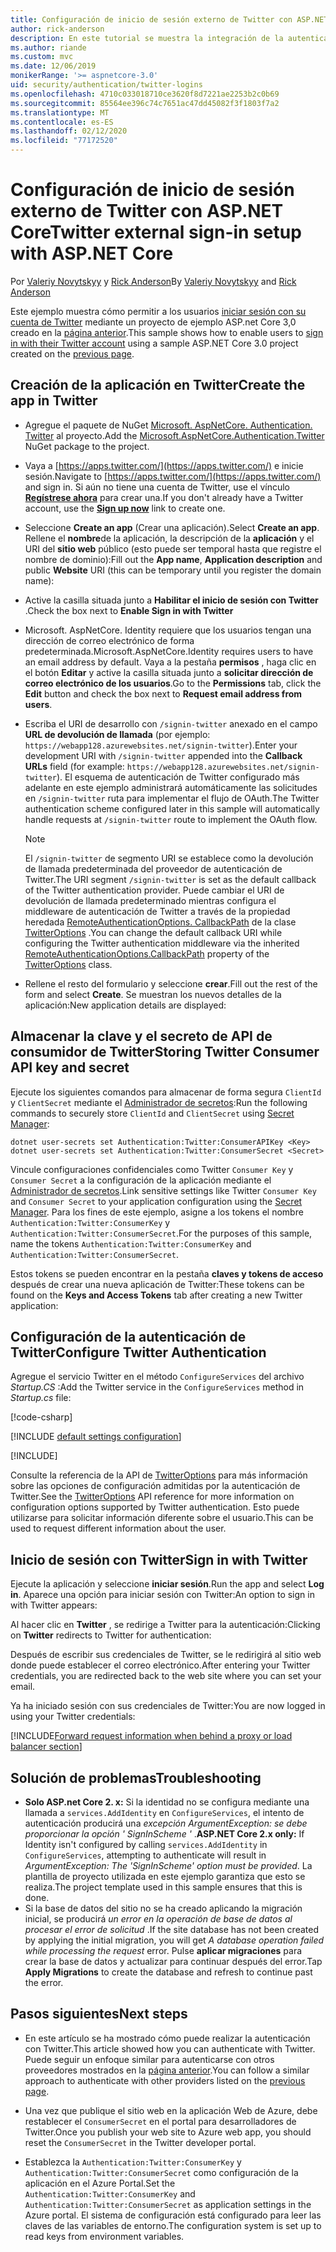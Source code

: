 ```yaml
---
title: Configuración de inicio de sesión externo de Twitter con ASP.NET Core
author: rick-anderson
description: En este tutorial se muestra la integración de la autenticación de usuarios de cuentas de Twitter en una aplicación ASP.NET Core existente.
ms.author: riande
ms.custom: mvc
ms.date: 12/06/2019
monikerRange: '>= aspnetcore-3.0'
uid: security/authentication/twitter-logins
ms.openlocfilehash: 4710c033018710ce3620f8d7221ae2253b2c0b69
ms.sourcegitcommit: 85564ee396c74c7651ac47dd45082f3f1803f7a2
ms.translationtype: MT
ms.contentlocale: es-ES
ms.lasthandoff: 02/12/2020
ms.locfileid: "77172520"
---
```

# <a name="twitter-external-sign-in-setup-with-aspnet-core"></a><span data-ttu-id="2450f-103">Configuración de inicio de sesión externo de Twitter con ASP.NET Core</span><span class="sxs-lookup"><span data-stu-id="2450f-103">Twitter external sign-in setup with ASP.NET Core</span></span>

<span data-ttu-id="2450f-104">Por [Valeriy Novytskyy](https://github.com/01binary) y [Rick Anderson](https://twitter.com/RickAndMSFT)</span><span class="sxs-lookup"><span data-stu-id="2450f-104">By [Valeriy Novytskyy](https://github.com/01binary) and [Rick Anderson](https://twitter.com/RickAndMSFT)</span></span>

<span data-ttu-id="2450f-105">Este ejemplo muestra cómo permitir a los usuarios [iniciar sesión con su cuenta de Twitter](https://dev.twitter.com/web/sign-in/desktop-browser) mediante un proyecto de ejemplo ASP.net Core 3,0 creado en la [página anterior](xref:security/authentication/social/index).</span><span class="sxs-lookup"><span data-stu-id="2450f-105">This sample shows how to enable users to [sign in with their Twitter account](https://dev.twitter.com/web/sign-in/desktop-browser) using a sample ASP.NET Core 3.0 project created on the [previous page](xref:security/authentication/social/index).</span></span>

## <a name="create-the-app-in-twitter"></a><span data-ttu-id="2450f-106">Creación de la aplicación en Twitter</span><span class="sxs-lookup"><span data-stu-id="2450f-106">Create the app in Twitter</span></span>

* <span data-ttu-id="2450f-107">Agregue el paquete de NuGet [Microsoft. AspNetCore. Authentication. Twitter](https://www.nuget.org/packages/Microsoft.AspNetCore.Authentication.Twitter/3.0.0) al proyecto.</span><span class="sxs-lookup"><span data-stu-id="2450f-107">Add the [Microsoft.AspNetCore.Authentication.Twitter](https://www.nuget.org/packages/Microsoft.AspNetCore.Authentication.Twitter/3.0.0) NuGet package to the project.</span></span>

* <span data-ttu-id="2450f-108">Vaya a [https://apps.twitter.com/](https://apps.twitter.com/) e inicie sesión.</span><span class="sxs-lookup"><span data-stu-id="2450f-108">Navigate to [https://apps.twitter.com/](https://apps.twitter.com/) and sign in.</span></span> <span data-ttu-id="2450f-109">Si aún no tiene una cuenta de Twitter, use el vínculo **[Regístrese ahora](https://twitter.com/signup)** para crear una.</span><span class="sxs-lookup"><span data-stu-id="2450f-109">If you don't already have a Twitter account, use the **[Sign up now](https://twitter.com/signup)** link to create one.</span></span>

* <span data-ttu-id="2450f-110">Seleccione **Create an app** (Crear una aplicación).</span><span class="sxs-lookup"><span data-stu-id="2450f-110">Select **Create an app**.</span></span> <span data-ttu-id="2450f-111">Rellene el **nombre**de la aplicación, la descripción de la **aplicación** y el URI del **sitio web** público (esto puede ser temporal hasta que registre el nombre de dominio):</span><span class="sxs-lookup"><span data-stu-id="2450f-111">Fill out the **App name**, **Application description** and public **Website** URI (this can be temporary until you register the domain name):</span></span>

* <span data-ttu-id="2450f-112">Active la casilla situada junto a **Habilitar el inicio de sesión con Twitter** .</span><span class="sxs-lookup"><span data-stu-id="2450f-112">Check the box next to **Enable Sign in with Twitter**</span></span>

* <span data-ttu-id="2450f-113">Microsoft. AspNetCore. Identity requiere que los usuarios tengan una dirección de correo electrónico de forma predeterminada.</span><span class="sxs-lookup"><span data-stu-id="2450f-113">Microsoft.AspNetCore.Identity requires users to have an email address by default.</span></span> <span data-ttu-id="2450f-114">Vaya a la pestaña **permisos** , haga clic en el botón **Editar** y active la casilla situada junto a **solicitar dirección de correo electrónico de los usuarios**.</span><span class="sxs-lookup"><span data-stu-id="2450f-114">Go to the **Permissions** tab, click the **Edit** button and check the box next to **Request email address from users**.</span></span>

* <span data-ttu-id="2450f-115">Escriba el URI de desarrollo con `/signin-twitter` anexado en el campo **URL de devolución de llamada** (por ejemplo: `https://webapp128.azurewebsites.net/signin-twitter`).</span><span class="sxs-lookup"><span data-stu-id="2450f-115">Enter your development URI with `/signin-twitter` appended into the **Callback URLs** field (for example: `https://webapp128.azurewebsites.net/signin-twitter`).</span></span> <span data-ttu-id="2450f-116">El esquema de autenticación de Twitter configurado más adelante en este ejemplo administrará automáticamente las solicitudes en `/signin-twitter` ruta para implementar el flujo de OAuth.</span><span class="sxs-lookup"><span data-stu-id="2450f-116">The Twitter authentication scheme configured later in this sample will automatically handle requests at `/signin-twitter` route to implement the OAuth flow.</span></span>

  > [!NOTE]
  > <span data-ttu-id="2450f-117">El `/signin-twitter` de segmento URI se establece como la devolución de llamada predeterminada del proveedor de autenticación de Twitter.</span><span class="sxs-lookup"><span data-stu-id="2450f-117">The URI segment `/signin-twitter` is set as the default callback of the Twitter authentication provider.</span></span> <span data-ttu-id="2450f-118">Puede cambiar el URI de devolución de llamada predeterminado mientras configura el middleware de autenticación de Twitter a través de la propiedad heredada [RemoteAuthenticationOptions. CallbackPath](/dotnet/api/microsoft.aspnetcore.authentication.remoteauthenticationoptions.callbackpath) de la clase [TwitterOptions](/dotnet/api/microsoft.aspnetcore.authentication.twitter.twitteroptions) .</span><span class="sxs-lookup"><span data-stu-id="2450f-118">You can change the default callback URI while configuring the Twitter authentication middleware via the inherited [RemoteAuthenticationOptions.CallbackPath](/dotnet/api/microsoft.aspnetcore.authentication.remoteauthenticationoptions.callbackpath) property of the [TwitterOptions](/dotnet/api/microsoft.aspnetcore.authentication.twitter.twitteroptions) class.</span></span>

* <span data-ttu-id="2450f-119">Rellene el resto del formulario y seleccione **crear**.</span><span class="sxs-lookup"><span data-stu-id="2450f-119">Fill out the rest of the form and select **Create**.</span></span> <span data-ttu-id="2450f-120">Se muestran los nuevos detalles de la aplicación:</span><span class="sxs-lookup"><span data-stu-id="2450f-120">New application details are displayed:</span></span>

## <a name="storing-twitter-consumer-api-key-and-secret"></a><span data-ttu-id="2450f-121">Almacenar la clave y el secreto de API de consumidor de Twitter</span><span class="sxs-lookup"><span data-stu-id="2450f-121">Storing Twitter Consumer API key and secret</span></span>

<span data-ttu-id="2450f-122">Ejecute los siguientes comandos para almacenar de forma segura `ClientId` y `ClientSecret` mediante el [Administrador de secretos](xref:security/app-secrets):</span><span class="sxs-lookup"><span data-stu-id="2450f-122">Run the following commands to securely store `ClientId` and `ClientSecret` using [Secret Manager](xref:security/app-secrets):</span></span>

```dotnetcli
dotnet user-secrets set Authentication:Twitter:ConsumerAPIKey <Key>
dotnet user-secrets set Authentication:Twitter:ConsumerSecret <Secret>
```

<span data-ttu-id="2450f-123">Vincule configuraciones confidenciales como Twitter `Consumer Key` y `Consumer Secret` a la configuración de la aplicación mediante el [Administrador de secretos](xref:security/app-secrets).</span><span class="sxs-lookup"><span data-stu-id="2450f-123">Link sensitive settings like Twitter `Consumer Key` and `Consumer Secret` to your application configuration using the [Secret Manager](xref:security/app-secrets).</span></span> <span data-ttu-id="2450f-124">Para los fines de este ejemplo, asigne a los tokens el nombre `Authentication:Twitter:ConsumerKey` y `Authentication:Twitter:ConsumerSecret`.</span><span class="sxs-lookup"><span data-stu-id="2450f-124">For the purposes of this sample, name the tokens `Authentication:Twitter:ConsumerKey` and `Authentication:Twitter:ConsumerSecret`.</span></span>

<span data-ttu-id="2450f-125">Estos tokens se pueden encontrar en la pestaña **claves y tokens de acceso** después de crear una nueva aplicación de Twitter:</span><span class="sxs-lookup"><span data-stu-id="2450f-125">These tokens can be found on the **Keys and Access Tokens** tab after creating a new Twitter application:</span></span>

## <a name="configure-twitter-authentication"></a><span data-ttu-id="2450f-126">Configuración de la autenticación de Twitter</span><span class="sxs-lookup"><span data-stu-id="2450f-126">Configure Twitter Authentication</span></span>

<span data-ttu-id="2450f-127">Agregue el servicio Twitter en el método `ConfigureServices` del archivo *Startup.CS* :</span><span class="sxs-lookup"><span data-stu-id="2450f-127">Add the Twitter service in the `ConfigureServices` method in *Startup.cs* file:</span></span>

[!code-csharp[](~/security/authentication/social/social-code/3.x/StartupTwitter3x.cs?name=snippet&highlight=10-15)]

[!INCLUDE [default settings configuration](includes/default-settings.md)]

[!INCLUDE[](includes/chain-auth-providers.md)]

<span data-ttu-id="2450f-128">Consulte la referencia de la API de [TwitterOptions](/dotnet/api/microsoft.aspnetcore.builder.twitteroptions) para más información sobre las opciones de configuración admitidas por la autenticación de Twitter.</span><span class="sxs-lookup"><span data-stu-id="2450f-128">See the [TwitterOptions](/dotnet/api/microsoft.aspnetcore.builder.twitteroptions) API reference for more information on configuration options supported by Twitter authentication.</span></span> <span data-ttu-id="2450f-129">Esto puede utilizarse para solicitar información diferente sobre el usuario.</span><span class="sxs-lookup"><span data-stu-id="2450f-129">This can be used to request different information about the user.</span></span>

## <a name="sign-in-with-twitter"></a><span data-ttu-id="2450f-130">Inicio de sesión con Twitter</span><span class="sxs-lookup"><span data-stu-id="2450f-130">Sign in with Twitter</span></span>

<span data-ttu-id="2450f-131">Ejecute la aplicación y seleccione **iniciar sesión**.</span><span class="sxs-lookup"><span data-stu-id="2450f-131">Run the app and select **Log in**.</span></span> <span data-ttu-id="2450f-132">Aparece una opción para iniciar sesión con Twitter:</span><span class="sxs-lookup"><span data-stu-id="2450f-132">An option to sign in with Twitter appears:</span></span>

<span data-ttu-id="2450f-133">Al hacer clic en **Twitter** , se redirige a Twitter para la autenticación:</span><span class="sxs-lookup"><span data-stu-id="2450f-133">Clicking on **Twitter** redirects to Twitter for authentication:</span></span>

<span data-ttu-id="2450f-134">Después de escribir sus credenciales de Twitter, se le redirigirá al sitio web donde puede establecer el correo electrónico.</span><span class="sxs-lookup"><span data-stu-id="2450f-134">After entering your Twitter credentials, you are redirected back to the web site where you can set your email.</span></span>

<span data-ttu-id="2450f-135">Ya ha iniciado sesión con sus credenciales de Twitter:</span><span class="sxs-lookup"><span data-stu-id="2450f-135">You are now logged in using your Twitter credentials:</span></span>

[!INCLUDE[Forward request information when behind a proxy or load balancer section](includes/forwarded-headers-middleware.md)]

## <a name="troubleshooting"></a><span data-ttu-id="2450f-136">Solución de problemas</span><span class="sxs-lookup"><span data-stu-id="2450f-136">Troubleshooting</span></span>

* <span data-ttu-id="2450f-137">**Solo ASP.net Core 2. x:** Si la identidad no se configura mediante una llamada a `services.AddIdentity` en `ConfigureServices`, el intento de autenticación producirá una *excepción ArgumentException: se debe proporcionar la opción ' SignInScheme '* .</span><span class="sxs-lookup"><span data-stu-id="2450f-137">**ASP.NET Core 2.x only:** If Identity isn't configured by calling `services.AddIdentity` in `ConfigureServices`, attempting to authenticate will result in *ArgumentException: The 'SignInScheme' option must be provided*.</span></span> <span data-ttu-id="2450f-138">La plantilla de proyecto utilizada en este ejemplo garantiza que esto se realiza.</span><span class="sxs-lookup"><span data-stu-id="2450f-138">The project template used in this sample ensures that this is done.</span></span>
* <span data-ttu-id="2450f-139">Si la base de datos del sitio no se ha creado aplicando la migración inicial, se producirá *un error en la operación de base de datos al procesar el error de solicitud* .</span><span class="sxs-lookup"><span data-stu-id="2450f-139">If the site database has not been created by applying the initial migration, you will get *A database operation failed while processing the request* error.</span></span> <span data-ttu-id="2450f-140">Pulse **aplicar migraciones** para crear la base de datos y actualizar para continuar después del error.</span><span class="sxs-lookup"><span data-stu-id="2450f-140">Tap **Apply Migrations** to create the database and refresh to continue past the error.</span></span>

## <a name="next-steps"></a><span data-ttu-id="2450f-141">Pasos siguientes</span><span class="sxs-lookup"><span data-stu-id="2450f-141">Next steps</span></span>

* <span data-ttu-id="2450f-142">En este artículo se ha mostrado cómo puede realizar la autenticación con Twitter.</span><span class="sxs-lookup"><span data-stu-id="2450f-142">This article showed how you can authenticate with Twitter.</span></span> <span data-ttu-id="2450f-143">Puede seguir un enfoque similar para autenticarse con otros proveedores mostrados en la [página anterior](xref:security/authentication/social/index).</span><span class="sxs-lookup"><span data-stu-id="2450f-143">You can follow a similar approach to authenticate with other providers listed on the [previous page](xref:security/authentication/social/index).</span></span>

* <span data-ttu-id="2450f-144">Una vez que publique el sitio web en la aplicación Web de Azure, debe restablecer el `ConsumerSecret` en el portal para desarrolladores de Twitter.</span><span class="sxs-lookup"><span data-stu-id="2450f-144">Once you publish your web site to Azure web app, you should reset the `ConsumerSecret` in the Twitter developer portal.</span></span>

* <span data-ttu-id="2450f-145">Establezca la `Authentication:Twitter:ConsumerKey` y `Authentication:Twitter:ConsumerSecret` como configuración de la aplicación en el Azure Portal.</span><span class="sxs-lookup"><span data-stu-id="2450f-145">Set the `Authentication:Twitter:ConsumerKey` and `Authentication:Twitter:ConsumerSecret` as application settings in the Azure portal.</span></span> <span data-ttu-id="2450f-146">El sistema de configuración está configurado para leer las claves de las variables de entorno.</span><span class="sxs-lookup"><span data-stu-id="2450f-146">The configuration system is set up to read keys from environment variables.</span></span>
